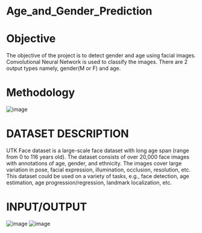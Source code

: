 # Age_and_Gender_Prediction
# Objective
The objective of the project is to detect gender and age using facial images. Convolutional Neural Network is used to classify the images. There are 2 output types namely, gender(M or F) and age.

# Methodology
![image](https://user-images.githubusercontent.com/73791285/213120685-c95bc83f-fed0-4374-9ee7-7253b2a440e2.png)


# DATASET  DESCRIPTION
UTK Face dataset is a large-scale face dataset with long age span (range from 0 to 116 years old). The dataset consists of over 20,000 face images with annotations of age, gender, and ethnicity. The images cover large variation in pose, facial expression, illumination, occlusion, resolution, etc.
This dataset could be used on a variety of tasks, e.g., face detection, age estimation, age progression/regression, landmark localization, etc.


# INPUT/OUTPUT
![image](https://user-images.githubusercontent.com/73791285/213120901-69a054a2-cc91-4298-8a1d-3164f4e34d72.png)
![image](https://user-images.githubusercontent.com/73791285/213120074-1656e369-746f-42bc-8cfb-6901c37704ca.png)


